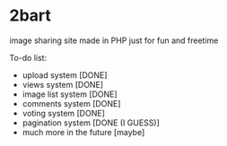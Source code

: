 # 2bart
image sharing site made in PHP just for fun and freetime

To-do list:
- upload system [DONE]
- views system [DONE]
- image list system [DONE]
- comments system [DONE]
- voting system [DONE]
- pagination system [DONE (I GUESS)]
- much more in the future [maybe]
